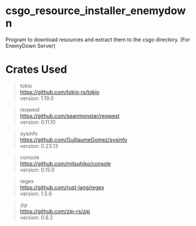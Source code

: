 # csgo_resource_installer_enemydown
Program to download resources and extract them to the csgo directory. (For EnemyDown Server)
# Crates Used
>tokio  
>https://github.com/tokio-rs/tokio  
>version: 1.19.0

>reqwest  
>https://github.com/seanmonstar/reqwest  
>version: 0.11.10

>sysinfo  
>https://github.com/GuillaumeGomez/sysinfo  
>version: 0.23.13

>console  
>https://github.com/mitsuhiko/console  
>version: 0.15.0

>regex  
>https://github.com/rust-lang/regex  
>version: 1.5.6

>zip  
>https://github.com/zip-rs/zip  
>version: 0.6.2

